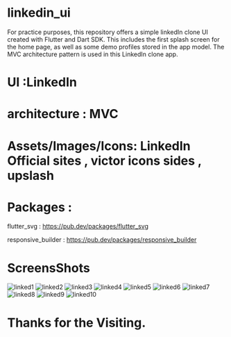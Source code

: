 # linkedin_ui

For practice purposes, this repository offers a simple linkedIn clone UI created with Flutter and Dart SDK.
This includes the first splash screen for the home page, as well as some demo profiles stored in the app model. The MVC architecture pattern is used in this LinkedIn clone app.

# UI :LinkedIn
# architecture : MVC
# Assets/Images/Icons: LinkedIn Official sites , victor icons sides , upslash

# Packages :
 flutter_svg : https://pub.dev/packages/flutter_svg
 
 responsive_builder : https://pub.dev/packages/responsive_builder
 
 # ScreensShots
![linked1](https://user-images.githubusercontent.com/55906788/168733577-7a37b931-e589-4a9a-8c2a-2188fbac0dd9.jpg)
![linked2](https://user-images.githubusercontent.com/55906788/168733580-dd8604a6-54fe-4256-89a4-4c20e38768f3.jpg)
![linked3](https://user-images.githubusercontent.com/55906788/168733581-5684da5c-4a69-4f6c-a72c-ece4fd42f062.jpg)
![linked4](https://user-images.githubusercontent.com/55906788/168733583-d7dc7045-009e-4647-a750-5f1a4397031f.jpg)
![linked5](https://user-images.githubusercontent.com/55906788/168733586-7482543e-3e93-4760-99aa-6363c7652ddd.jpg)
![linked6](https://user-images.githubusercontent.com/55906788/168733588-bd5ef516-4f02-4191-b682-a98278abf4dc.jpg)
![linked7](https://user-images.githubusercontent.com/55906788/168733590-2c9fca19-0c03-4f84-995c-4ed788887124.jpg)
![linked8](https://user-images.githubusercontent.com/55906788/168733592-4545ca14-7b38-46b0-8e3d-02fd8f52dd91.jpg)
![linked9](https://user-images.githubusercontent.com/55906788/168733593-df7703bf-6978-46bc-ba14-80885e640bb1.jpg)
![linked10](https://user-images.githubusercontent.com/55906788/168733595-f4100cca-cb5c-4dbe-a361-fc3642bd7582.jpg)

 

# Thanks for the Visiting.
